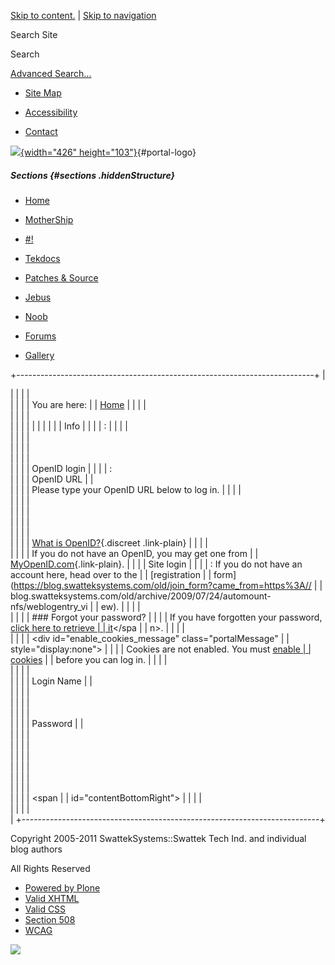 <div id="visual-portal-wrapper">

<div id="portal-top">

<div id="portal-header">

[Skip to
content.](https://blog.swatteksystems.com/old/login_form?came_from=https%3A//blog.swatteksystems.com/old/archive/2009/07/24/automount-nfs/weblogentry_view#documentContent)
| [Skip to
navigation](https://blog.swatteksystems.com/old/login_form?came_from=https%3A//blog.swatteksystems.com/old/archive/2009/07/24/automount-nfs/weblogentry_view#portlet-navigation-tree)

<div id="portal-searchbox">

Search Site
<div class="LSBox">

<span>Search</span>
<div id="LSResult" class="LSResult" style="">

<div id="LSShadow" class="LSShadow">

</div>

</div>

</div>

<div id="portal-advanced-search" class="hiddenStructure">

[Advanced Search…](https://blog.swatteksystems.com/old/search_form)

</div>

</div>

-   <div id="siteaction-sitemap">

    </div>

    [Site Map](https://blog.swatteksystems.com/old/sitemap "Site Map")
-   <div id="siteaction-accessibility">

    </div>

    [Accessibility](https://blog.swatteksystems.com/old/accessibility-info "Accessibility")
-   <div id="siteaction-contact">

    </div>

    [Contact](https://blog.swatteksystems.com/old/contact-info "Contact")

[![](https://blog.swatteksystems.com/old/logo.png){width="426"
height="103"}](https://blog.swatteksystems.com){#portal-logo}

</div>

##### Sections {#sections .hiddenStructure}

<div id="globalnav-wrapper">

-   <div id="portaltab-index_html">

    </div>

    [Home](https://blog.swatteksystems.com)
-   <div id="portaltab-MotherShip">

    </div>

    [MotherShip](https://blog.swatteksystems.com)
-   <div id="portaltab--1">

    </div>

    [\#!](https://blog.swatteksystems.com/old/-1 "UNIX & Linux guides, howto and tips.")
-   <div id="portaltab-tekdocs">

    </div>

    [Tekdocs](https://blog.swatteksystems.com/old/tekdocs "Various technical documents including Sun xVM VirtualBox.")
-   <div id="portaltab-patches-source">

    </div>

    [Patches &
    Source](https://blog.swatteksystems.com/old/patches-source "patches and source (tarballs, etc.)")
-   <div id="portaltab-jebus">

    </div>

    [Jebus](https://blog.swatteksystems.com/old/jebus "An animated flash avatar generated via The Simpsons .")
-   <div id="portaltab-noob">

    </div>

    [Noob](https://blog.swatteksystems.com/old/noob "A newbie's view of linux fresh from windoze world")
-   <div id="portaltab-forums">

    </div>

    [Forums](https://blog.swatteksystems.com/old/forums "Community help forums.")
-   <div id="portaltab-gallery">

    </div>

    [Gallery](https://blog.swatteksystems.com/old/gallery "Photos")

<div id="globalnav-bottom" class="visualClear">

<span></span>

</div>

</div>

</div>

<div id="clear-space-before-wrapper-table" class="visualClear">

</div>

+--------------------------------------------------------------------------+
| <div>                                                                    |
|                                                                          |
| <div id="portal-breadcrumbs">                                            |
|                                                                          |
| <span id="breadcrumbs-you-are-here">You are here:</span>                 |
| [Home](https://blog.swatteksystems.com)                                  |
|                                                                          |
| </div>                                                                   |
|                                                                          |
| <div id="region-content" class="documentContent">                        |
|                                                                          |
| <span id="contentTopLeft"></span> <span id="contentTopRight"></span>     |
| [](https://blog.swatteksystems.com/old/)                                     |
|                                                                          |
| Info                                                                     |
|                                                                          |
| :                                                                        |
|                                                                          |
| <div id="viewlet-above-content">                                         |
|                                                                          |
| </div>                                                                   |
|                                                                          |
| <div>                                                                    |
|                                                                          |
| <div id="login-form">                                                    |
|                                                                          |
|  OpenID login                                                            |
|                                                                          |
| :   <div class="field">                                                  |
|                                                                          |
|     OpenID URL                                                           |
|     <div class="formHelp">                                               |
|                                                                          |
|     Please type your OpenID URL below to log in.                         |
|                                                                          |
|     </div>                                                               |
|                                                                          |
|     <div>                                                                |
|                                                                          |
|     </div>                                                               |
|                                                                          |
|     </div>                                                               |
|                                                                          |
|     <div class="formControls">                                           |
|                                                                          |
|     [What is OpenID?](https://openid.net){.discreet .link-plain}         |
|                                                                          |
|     </div>                                                               |
|                                                                          |
|     If you do not have an OpenID, you may get one from                   |
|     [MyOpenID.com](https://www.myopenid.com/){.link-plain}.              |
|                                                                          |
|  Site login                                                              |
|                                                                          |
| :   If you do not have an account here, head over to the <span>          |
|     [registration                                                        |
|     form](https://blog.swatteksystems.com/old/join_form?came_from=https%3A// |
| blog.swatteksystems.com/old/archive/2009/07/24/automount-nfs/weblogentry_vi |
| ew)</span>.                                                              |
|                                                                          |
|     <div id="forgotten-password">                                        |
|                                                                          |
|     ### Forgot your password?                                            |
|                                                                          |
|     If you have forgotten your password, <span> [click here to retrieve  |
|     it](https://blog.swatteksystems.com/old/mail_password_form?userid=)</spa |
| n>.                                                                      |
|                                                                          |
|     </div>                                                               |
|                                                                          |
|     <div id="enable_cookies_message" class="portalMessage"               |
|     style="display:none">                                                |
|                                                                          |
|     Cookies are not enabled. You must <span> [enable                     |
|     cookies](https://blog.swatteksystems.com/old/enabling_cookies)</span>    |
|     before you can log in.                                               |
|                                                                          |
|     </div>                                                               |
|                                                                          |
|     <div class="field">                                                  |
|                                                                          |
|     Login Name                                                           |
|     <div>                                                                |
|                                                                          |
|     </div>                                                               |
|                                                                          |
|     </div>                                                               |
|                                                                          |
|     <div class="field">                                                  |
|                                                                          |
|     Password                                                             |
|     <div>                                                                |
|                                                                          |
|     </div>                                                               |
|                                                                          |
|     </div>                                                               |
|                                                                          |
|     <div class="formControls">                                           |
|                                                                          |
|     </div>                                                               |
|                                                                          |
| </div>                                                                   |
|                                                                          |
| </div>                                                                   |
|                                                                          |
| <span id="contentBottomLeft"></span> <span                               |
| id="contentBottomRight"></span>                                          |
|                                                                          |
| </div>                                                                   |
|                                                                          |
| </div>                                                                   |
+--------------------------------------------------------------------------+

<div id="clear-space-before-footer" class="visualClear">

</div>

<div id="portal-footer">

Copyright 2005-2011 SwattekSystems::Swattek Tech Ind. and individual
blog authors

All Rights Reserved

</div>

<div id="portal-colophon">

<div class="colophonWrapper">

-   [Powered by
    Plone](https://plone.org "This site was built using Plone CMS, the Open Source Content Management System. Click for more information.")
-   [Valid
    XHTML](https://validator.w3.org/check/referer "This site is valid XHTML.")
-   [Valid
    CSS](https://jigsaw.w3.org/css-validator/check/referer&warning=no&profile=css3&usermedium=all "This site was built with valid CSS.")
-   [Section
    508](https://www.section508.gov "This site conforms to the US Government Section 508 Accessibility Guidelines.")
-   [WCAG](https://www.w3.org/WAI/WCAG1AA-Conformance "This site conforms to the W3C-WAI Web Content Accessibility Guidelines.")

</div>

</div>

<div class="visualClear">

</div>

</div>

<div id="kss-spinner">

![](https://blog.swatteksystems.com/old/spinner.gif)

</div>
